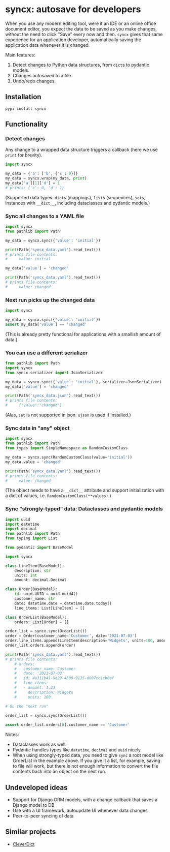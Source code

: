# syncx: autosave for developers

When you use any modern editing tool, were it an IDE or an online office document editor, you
expect the data to be saved as you make changes, without the need to click "Save" every now and
then. `syncx` gives that same experience for an application developer, automatically saving the
application data whenever it is changed.

Main features:
1. Detect changes to Python data structures, from `dict`s to pydantic models.
1. Changes autosaved to a file.
1. Undo/redo changes.

## Installation

```
pypi install syncx
```

## Functionality

### Detect changes

Any change to a wrapped data structure triggers a callback (here we use `print` for brevity).

```python
import syncx

my_data = {'a': ['b', {'c': 0}]}
my_data = syncx.wrap(my_data, print)
my_data['a'][1]['d'] = 1
# prints: {'c': 0, 'd': 1}
```

(Supported data types: `dict`s (mappings), `list`s (sequences), `set`s, instances with `__dict__`,
including dataclasses and pydantic models.)

### Sync all changes to a YAML file

```python
import syncx
from pathlib import Path

my_data = syncx.sync({'value': 'initial'})

print(Path('syncx_data.yaml').read_text())
# prints file contents:
#     value: initial

my_data['value'] = 'changed'

print(Path('syncx_data.yaml').read_text())
# prints file contents:
#     value: changed
```

### Next run picks up the changed data

```python
import syncx

my_data = syncx.sync({'value': 'initial'})
assert my_data['value'] == 'changed'
```

(This is already pretty functional for applications with a smallish amount of data.)

### You can use a different serializer

```python
from pathlib import Path
import syncx
from syncx.serializer import JsonSerializer

my_data = syncx.sync({'value': 'initial'}, serializer=JsonSerializer)
my_data['value'] = 'changed'

print(Path('syncx_data.json').read_text())
# prints file contents:
#     {"value":"changed"}
```

(Alas, `set` is not supported in json. `ujson` is used if installed.)

### Sync data in "any" object

```python
import syncx
from pathlib import Path
from types import SimpleNamespace as RandomCustomClass

my_data = syncx.sync(RandomCustomClass(value='initial'))
my_data.value = 'changed'

print(Path('syncx_data.yaml').read_text())
# prints file contents:
#     value: changed
```

(The object needs to have a `__dict__` attribute and support initialization with a dict of values,
i.e. `RandomCustomClass(**values)`.)

### Sync "strongly-typed" data: Dataclasses and pydantic models

````python
import uuid
import datetime
import decimal
from pathlib import Path
from typing import List

from pydantic import BaseModel

import syncx

class LineItem(BaseModel):
    description: str
    units: int
    amount: decimal.Decimal

class Order(BaseModel):
    id: uuid.UUID = uuid.uuid4()
    customer_name: str
    date: datetime.date = datetime.date.today()
    line_items: List[LineItem] = []

class OrderList(BaseModel):
    orders: List[Order] = []

order_list = syncx.sync(OrderList())
order = Order(customer_name='Customer', date='2021-07-03')
order.line_items.append(LineItem(description='Widgets', units=100, amount="1.23"))
order_list.orders.append(order)

print(Path('syncx_data.yaml').read_text())
# prints file contents:
    # orders:
    # - customer_name: Customer
    #   date: '2021-07-03'
    #   id: 4a311b41-8e29-4508-9135-d807cc1cb6ef
    #   line_items:
    #   - amount: 1.23
    #     description: Widgets
    #     units: 100

# On the "next run"
    
order_list = syncx.sync(OrderList())

assert order_list.orders[0].customer_name == 'Customer'
````

Notes:

- Dataclasses work as well.
- Pydantic handles types like `datetime`, `decimal` and `uuid` nicely.
- When using strongly-typed data, you need to give `sync` a root model like OrderList in the
  example above. If you give it a list, for example, saving to file will work, but there is not
  enough information to convert the file contents back into an object on the next run.

## Undeveloped ideas

- Support for Django ORM models, with a change callback that saves a Django model to DB
- Use with a UI framework, autoupdate UI whenever data changes
- Peer-to-peer syncing of data

## Similar projects

- [CleverDict](https://pypi.org/project/cleverdict/)
